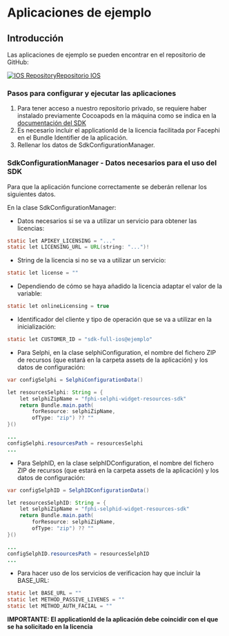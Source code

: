 # Aplicaciones de ejemplo

## Introducción

Las aplicaciones de ejemplo se pueden encontrar en el repositorio de GitHub:

[![IOS Repository](@site/static/img/github_50.png)](https://github.com/facephi/sdk-mobile-ios-samples/tree/2.3.X)<a href="https://github.com/facephi/sdk-mobile-ios-samples/tree/2.3.X" rel="nofollow">Repositorio IOS</a>


### Pasos para configurar y ejecutar las aplicaciones

1. Para tener acceso a nuestro repositorio privado, se requiere haber instalado previamente Cocoapods en la máquina como se indica en la <a
   href="Mobile_SDK#21-a%C3%B1adir-repositorio-privado" rel="nofollow">documentación del SDK</a>
2. Es necesario incluir el applicationId de la licencia facilitada por Facephi en el Bundle Identifier de la aplicación.
3. Rellenar los datos de SdkConfigurationManager.

### SdkConfigurationManager - Datos necesarios para el uso del SDK

Para que la aplicación funcione correctamente se deberán rellenar los siguientes datos.

En la clase SdkConfigurationManager:

- Datos necesarios si se va a utilizar un servicio para obtener las licencias:

```java
static let APIKEY_LICENSING = "..."
static let LICENSING_URL = URL(string: "...")!
```

- String de la licencia si no se va a utilizar un servicio:

```java
static let license = ""
```

- Dependiendo de cómo se haya añadido la licencia adaptar el valor de la variable:

```java
static let onlineLicensing = true
```

- Identificador del cliente y tipo de operación que se va a utilizar en la inicialización:

```java
static let CUSTOMER_ID = "sdk-full-ios@ejemplo"
```

- Para Selphi, en la clase selphiConfiguration, el nombre del fichero ZIP de recursos (que estará en la carpeta assets de la aplicación) y los datos de configuración:

```java
var configSelphi = SelphiConfigurationData()

let resourcesSelphi: String = {
    let selphiZipName = "fphi-selphi-widget-resources-sdk"
    return Bundle.main.path(
        forResource: selphiZipName,
        ofType: "zip") ?? ""
}()

...
configSelphi.resourcesPath = resourcesSelphi
...

```

- Para SelphID, en la clase selphIDConfiguration, el nombre del fichero ZIP de recursos (que estará en la carpeta assets de la aplicación) y los datos de configuración:

```java
var configSelphID = SelphIDConfigurationData()

let resourcesSelphID: String = {
    let selphiZipName = "fphi-selphid-widget-resources-sdk"
    return Bundle.main.path(
        forResource: selphiZipName,
        ofType: "zip") ?? ""
}()

...
configSelphID.resourcesPath = resourcesSelphID
...
```
- Para hacer uso de los servicios de verificacion hay que incluir la BASE_URL:

```java
static let BASE_URL = ""
static let METHOD_PASSIVE_LIVENES = ""
static let METHOD_AUTH_FACIAL = ""
```

**IMPORTANTE: El applicationId de la aplicación debe coincidir con el que se ha solicitado en la licencia**
